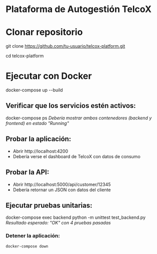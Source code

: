 # Plataforma de Autogestión TelcoX

# Clonar repositorio
git clone https://github.com/tu-usuario/telcox-platform.git

cd telcox-platform

# Ejecutar con Docker
docker-compose up --build

## Verificar que los servicios estén activos:
   docker-compose ps
*Debería mostrar ambos contenedores (backend y frontend) en estado "Running"*

## Probar la aplicación:
   - Abrir http://localhost:4200
   - Debería verse el dashboard de TelcoX con datos de consumo

## Probar la API:
   - Abrir http://localhost:5000/api/customer/12345
   - Debería retornar un JSON con datos del cliente

## Ejecutar pruebas unitarias:
   docker-compose exec backend python -m unittest test_backend.py
   *Resultado esperado: "OK" con 4 pruebas pasadas*


### Detener la aplicación:
```bash
docker-compose down
```


